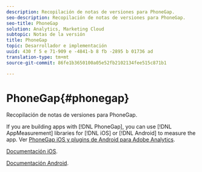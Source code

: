 ```yaml
---
description: Recopilación de notas de versiones para PhoneGap.
seo-description: Recopilación de notas de versiones para PhoneGap.
seo-title: PhoneGap
solution: Analytics, Marketing Cloud
subtopic: Notas de la versión
title: PhoneGap
topic: Desarrollador e implementación
uuid: 430 f 5 e 71-909 e -4841-b 8 fb -2895 b 01736 ad
translation-type: tm+mt
source-git-commit: 86fe1b3650100a05e52fb2102134fee515c871b1

---
```



# PhoneGap{#phonegap}

Recopilación de notas de versiones para PhoneGap.

If you are building apps with [!DNL PhoneGap], you can use [!DNL AppMeasurement] libraries for [!DNL iOS] or [!DNL Android] to measure the app. Ver [PhoneGap iOS y plugins de Android para Adobe Analytics](https://marketing.adobe.com/developer/gallery/beta-phonegap-ios-and-android-plug-ins-for-sitecatalyst).

[Documentación iOS](https://marketing.adobe.com/resources/help/en_US/sc/appmeasurement/ios/index.html?f=phonegap).

[Documentación Android](https://marketing.adobe.com/resources/help/en_US/sc/appmeasurement/android/index.html?f=phonegap).
